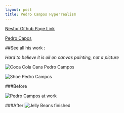 ```yaml
---
layout: post
title: Pedro Campos Hyperrealism
---
```

[Nestor Github Page Link](http://nestor783.github.io/)

[Pedro Capos](http://www.pedrocampos.net/)

##See all his work :

 *Hard to believe it is oil on canvas painting, not a picture* 

![Coca Cola Cans Pedro Campos](http://bumbumbum.me/wp-content/uploads/2010/09/predro_campos7.jpg)

![Shoe Pedro Campos](http://trendland.com/wp-content/uploads/2013/02/pedro-campos-photorealistic-painting-07.jpg)

###Before

![Pedro Campos at work](https://twistedsifter.files.wordpress.com/2012/04/artist-pedro-campos.jpg)

###After
![Jelly Beans finished](http://bumbumbum.me/wp-content/uploads/2010/09/predro_campos1.jpg)

